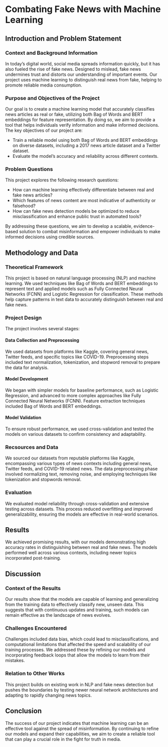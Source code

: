 # Combating Fake News with Machine Learning
## Introduction and Problem Statement
### Context and Background Information
In today’s digital world, social media spreads information quickly, but it has also fueled the rise of fake news. Designed to mislead, fake news undermines trust and distorts our understanding of important events. Our project uses machine learning to distinguish real news from fake, helping to promote reliable media consumption.
### Purpose and Objectives of the Project
Our goal is to create a machine learning model that accurately classifies news articles as real or fake, utilizing both Bag of Words and BERT embeddings for feature representation. By doing so, we aim to provide a tool that helps individuals verify information and make informed decisions. The key objectives of our project are:
  - Train a reliable model using both Bag of Words and BERT embeddings on diverse datasets, including a 2017 news article dataset and a Twitter dataset.
  - Evaluate the model’s accuracy and reliability across different contexts.
### Problem Questions
This project explores the following research questions:
  - How can machine learning effectively differentiate between real and fake news articles?
  - Which features of news content are most indicative of authenticity or falsehood?
  - How can fake news detection models be optimized to reduce misclassification and enhance public trust in automated tools?

By addressing these questions, we aim to develop a scalable, evidence-based solution to combat misinformation and empower individuals to make informed decisions using credible sources.

## Methodology and Data 
### Theoretical Framework
This project is based on natural language processing (NLP) and machine learning. We used techniques like Bag of Words and BERT embeddings to represent text and applied models such as Fully Connected Neural Networks (FCNN) and Logistic Regression for classification. These methods help capture patterns in text data to accurately distinguish between real and fake news.
### Project Design
The project involves several stages:
#### Data Collection and Preprocessing
We used datasets from platforms like Kaggle, covering general news, Twitter feeds, and specific topics like COVID-19. Preprocessing steps included text normalization, tokenization, and stopword removal to prepare the data for analysis.
#### Model Development
We began with simpler models for baseline performance, such as Logistic Regression, and advanced to more complex approaches like Fully Connected Neural Networks (FCNN). Feature extraction techniques included Bag of Words and BERT embeddings.
#### Model Validation
To ensure robust performance, we used cross-validation and tested the models on various datasets to confirm consistency and adaptability.
### Recsources and Data
We sourced our datasets from reputable platforms like Kaggle, encompassing various types of news contexts including general news, Twitter feeds, and COVID-19 related news. The data preprocessing phase involved normalizing text, removing noise, and employing techniques like tokenization and stopwords removal.
### Evaluation
We evaluated model reliability through cross-validation and extensive testing across datasets. This process reduced overfitting and improved generalizability, ensuring the models are effective in real-world scenarios.

## Results
We achieved promising results, with our models demonstrating high accuracy rates in distinguishing between real and fake news. The models performed well across various contexts, including newer topics incorporated post-training.

## Discussion 
### Context of the Results
Our results show that the models are capable of learning and generalizing from the training data to effectively classify new, unseen data. This suggests that with continuous updates and training, such models can remain effective as the landscape of news evolves.
### Challenges Encountered
Challenges included data bias, which could lead to misclassifications, and computational limitations that affected the speed and scalability of our training processes. We addressed these by refining our models and incorporating feedback loops that allow the models to learn from their mistakes.
### Relation to Other Works
This project builds on existing work in NLP and fake news detection but pushes the boundaries by testing newer neural network architectures and adapting to rapidly changing news topics.
## Conclusion
The success of our project indicates that machine learning can be an effective tool against the spread of misinformation. By continuing to refine our models and expand their capabilities, we aim to create a reliable tool that can play a crucial role in the fight for truth in media.

